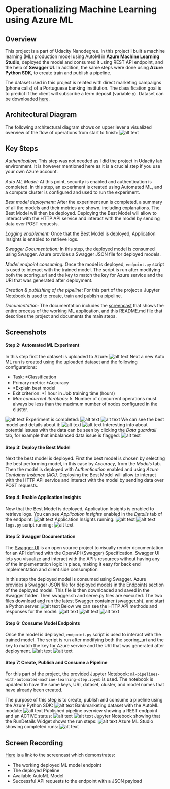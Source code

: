 # Operationalizing Machine Learning using Azure ML

## Overview
This project is a part of Udacity Nanodegree. In this project I built a machine learning (ML) production model using AutoMl in **Azure Machine Learning Studio**, deployed the model and consumed it using REST API endpoint, and the help of **Swagger UI**. In addition, the same steps were done using **Azure Python SDK**, to create train and publish a pipeline.

The dataset used in this project is related with direct marketing campaigns (phone calls) of a Portuguese banking institution. The classification goal is to predict if the client will subscribe a term deposit (variable y). Dataset can be downloaded [here](https://automlsamplenotebookdata.blob.core.windows.net/automl-sample-notebook-data/bankmarketing_train.csv).

## Architectural Diagram
The following architectural diagram shows on upper lever a visualized overview of the flow of operations from start to finish:
![alt text](starter_files/img/Architecture.png)

## Key Steps
*Authentication:* This step was not needed as I did the project in Udacity lab environment. It is however mentioned here as it is a crucial step if you use your own Azure account.

*Auto ML Model:* At this point, security is enabled and authentication is completed. In this step, an experiment is created using Automated ML, and a compute cluster is configured and used to run the experiment.

*Best model deployment:* After the experiment run is completed, a summary of all the models and their metrics are shown, including explanations. The Best Model will then be deployed. Deploying the Best Model will allow to interact with the HTTP API service and interact with the model by sending data over POST requests.

*Logging enablement:* Once that the Best Model is deployed, Application Insights is enabled to retrieve logs.

*Swagger Documentation:* In this step, the deployed model is consumed using Swagger. Azure provides a Swagger JSON file for deployed models. 

*Model endpoint consuming:* Once the model is deployed, ```endpoint.py``` script is used to interact with the trained model. The script is run after modifying both the scoring_uri and the key to match the key for Azure service and the URI that was generated after deployment.

*Creation & publishing of the pipeline:* For this part of the project a Jupyter Notebook is used to create, train and publish a pipeline.

*Documentation:* The documentation includes the [screencast](https://www.icloud.com/iclouddrive/0wQMFD1pP10Ece8n2Du459lWg#Udacity%5Fscreencast) that shows the entire process of the working ML application, and this README.md file that describes the project and documents the main steps.

## Screenshots
#### Step 2: Automated ML Experiment
In this step first the dataset is uploaded to Azure:
![alt text](starter_files/img/1.png)
Next a new Auto ML run is created using the uploaded dataset and the following configurations:
- Task: *Classification
- Primary metric: *Accuracy
- *Explain best model
- Exit criterion: *1 hour in Job training time (hours)
- *Max concurrent iterations*: 5. Number of concurrent operations must always be less than the maximum number of nodes configured in the cluster.

![alt text](starter_files/img/2.png)
Experiment is completed:
![alt text](starter_files/img/3.png)
![alt text](starter_files/img/5.png)
We can see the best model and details about it:
![alt text](starter_files/img/6.png)
![alt text](starter_files/img/8.png)
Interesting info about potential issues with the data can be seen by clicking the *Data guardrail* tab, for example that imbalanced data issue is flagged:
![alt text](starter_files/img/9.png)

#### Step 3: Deploy the Best Model
Next the best model is deployed. First the best model is chosen by selecting the best performing model, in this case by *Accuracy*, from the *Models* tab. Then the model is deployed with *Authentication* enabled and using *Azure Container Instance (ACI)*. Deploying the Best Model will allow to interact with the HTTP API service and interact with the model by sending data over POST requests.

#### Step 4: Enable Application Insights
Now that the Best Model is deployed,  Application Insights is enabled to retrieve logs. You can see *Application Insights* enabled in the *Details* tab of the endpoint:
![alt text](starter_files/img/10.png)
Application Insights running: 
![alt text](starter_files/img/11.png)
![alt text](starter_files/img/12.png)
```logs.py``` script running:
![alt text](starter_files/img/13.png)

#### Step 5: Swagger Documentation
The [Swagger UI](https://swagger.io/tools/swagger-ui/download/) is an open source project to visually render documentation for an API defined with the OpenAPI (Swagger) Specification. Swagger UI lets you visualize and interact with the API’s resources without having any of the implementation logic in place, making it easy for back end implementation and client side consumption

In this step the deployed model is consumed using Swagger. Azure provides a Swagger JSON file for deployed models in the Endpoints section of the deployed model. This file is then downloaded and saved in the Swagger folder. Then swagger.sh and serve.py files are executed. The two files download and run the latest Swagger container (swagger.sh), and start a Python server.
![alt text](starter_files/img/13.5.png)
Below we can see the HTTP API methods and responses for the model:
![alt text](starter_files/img/14.png)
![alt text](starter_files/img/15.png)
![alt text](starter_files/img/16.png)

#### Step 6: Consume Model Endpoints
Once the model is deployed, ```endpoint.py``` script is used to interact with the trained model. The script is run after modifying both the scoring_uri and the key to match the key for Azure service and the URI that was generated after deployment.
![alt text](starter_files/img/17.png)
![alt text](starter_files/img/18.png)

#### Step 7: Create, Publish and Consume a Pipeline
For this part of the project, the provided Jupyter Notebook: ```ml-pipelines-with-automated-machine-learning-step.ipynb``` is used. The notebook is updated to have the same keys, URI, dataset, cluster, and model names that have already been created.

The purpose of this step is to create, publish and consume a pipeline using the Azure Python SDK:
![alt text](starter_files/img/19.png)
Bankmarketing dataset with the AutoML module:
![alt text](starter_files/img/21.png)
Published pipeline overview showing a REST endpoint and an ACTIVE status:
![alt text](starter_files/img/20.png)
![alt text](starter_files/img/22.png)
Jupyter Notebook showing that the RunDetails Widget shows the run steps:
![alt text](starter_files/img/23.png)
Azure ML Studio showing completed runs:
![alt text](starter_files/img/25.png)


## Screen Recording
[Here](https://www.icloud.com/iclouddrive/0wQMFD1pP10Ece8n2Du459lWg#Udacity%5Fscreencast) is a link to the screencast which demonstrates:

- The working deployed ML model endpoint
- The deployed Pipeline
- Available AutoML Model
- Successful API requests to the endpoint with a JSON payload
